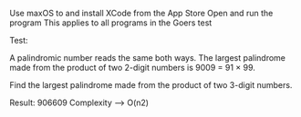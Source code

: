 Use maxOS to and install XCode from the App Store
Open and run the program
This applies to all programs in the Goers test



Test: 

A palindromic number reads the same both ways. The largest palindrome made from the product of two 2-digit numbers is 9009 = 91 × 99.

Find the largest palindrome made from the product of two 3-digit numbers.


Result:
906609
Complexity --> O(n2)


